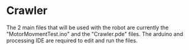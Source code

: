 # Crawler

The 2 main files that will be used with the robot are currently the "MotorMovmentTest.ino" and the "Crawler.pde" files. The arduino and processing IDE are required to edit and run the files. 
